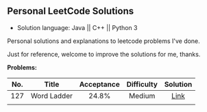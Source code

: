 ## Personal LeetCode Solutions

* Solution language: Java || C++ || Python 3

Personal solutions and explanations to leetcode problems I've done.

Just for reference, welcome to improve the solutions for me, thanks.


**Problems:**

| No. | Title | Acceptance | Difficulty | Solution |
|:---:|:-----------:|:----------:|:----------:|:--------:|
| 127 | Word Ladder | 24.8% | Medium | [Link](https://github.com/HenryJiang97/LeetCode-Solutions/issues/1) |
|     |             |            |            |          |